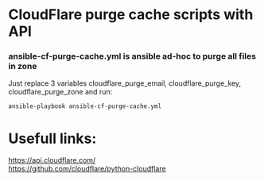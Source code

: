 # CloudFlare purge cache scripts with API

### ansible-cf-purge-cache.yml is ansible ad-hoc to purge all files in zone
Just replace 3 variables cloudflare_purge_email, cloudflare_purge_key, cloudflare_purge_zone and run:
```bash
ansible-playbook ansible-cf-purge-cache.yml
```

# Usefull links:
https://api.cloudflare.com/  
https://github.com/cloudflare/python-cloudflare
